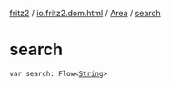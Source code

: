[fritz2](../../index.md) / [io.fritz2.dom.html](../index.md) / [Area](index.md) / [search](./search.md)

# search

`var search: Flow<`[`String`](https://kotlinlang.org/api/latest/jvm/stdlib/kotlin/-string/index.html)`>`